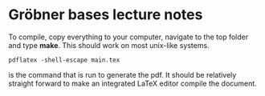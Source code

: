 # Gröbner bases lecture notes

To compile, copy everything to your computer, navigate to the top folder and type **make**.
  This should work on most unix-like systems. 
  
    pdflatex -shell-escape main.tex
    
  is the command that is run to generate the pdf. It should be relatively straight forward to 
  make an integrated LaTeX editor compile the document.
  
